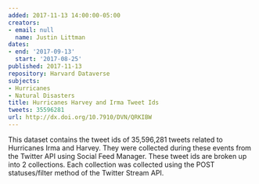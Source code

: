 ```yaml
---
added: 2017-11-13 14:00:00-05:00
creators:
- email: null
  name: Justin Littman
dates:
- end: '2017-09-13'
  start: '2017-08-25'
published: 2017-11-13
repository: Harvard Dataverse
subjects:
- Hurricanes
- Natural Disasters
title: Hurricanes Harvey and Irma Tweet Ids
tweets: 35596281
url: http://dx.doi.org/10.7910/DVN/QRKIBW
---
```


This dataset contains the tweet ids of 35,596,281 tweets related to Hurricanes Irma and Harvey. They were collected during these events from the Twitter API using Social Feed Manager. These tweet ids are broken up into 2 collections. Each collection was collected using the POST statuses/filter method of the Twitter Stream API.
